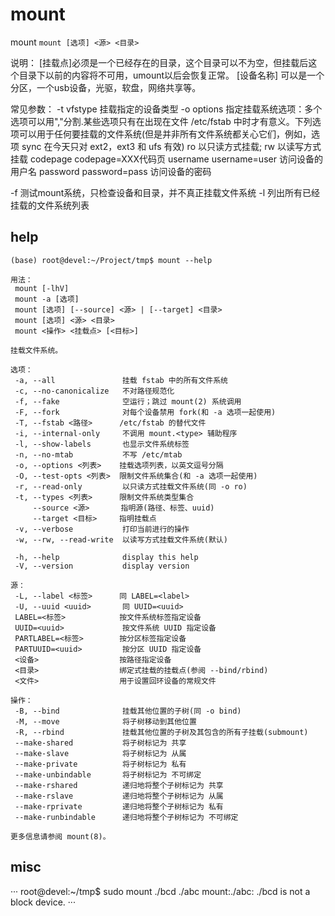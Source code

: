 # mount

mount 
`mount [选项] <源> <目录>`

说明：
[挂载点]必须是一个已经存在的目录，这个目录可以不为空，但挂载后这个目录下以前的内容将不可用，umount以后会恢复正常。
[设备名称] 可以是一个分区，一个usb设备，光驱，软盘，网络共享等。

常见参数：
-t vfstype 挂载指定的设备类型
-o options	指定挂载系统选项：多个选项可以用","分割.某些选项只有在出现在文件 /etc/fstab 中时才有意义。下列选项可以用于任何要挂载的文件系统(但是并非所有文件系统都关心它们，例如，选项 sync 在今天只对 ext2，ext3 和 ufs 有效)
        ro	以只读方式挂载; 
        rw	以读写方式挂载
        codepage	codepage=XXX代码页
        username	username=user 访问设备的用户名
        password	password=pass 访问设备的密码

-f	测试mount系统，只检查设备和目录，并不真正挂载文件系统
-l	列出所有已经挂载的文件系统列表

## help
```
(base) root@devel:~/Project/tmp$ mount --help

用法：
 mount [-lhV]
 mount -a [选项]
 mount [选项] [--source] <源> | [--target] <目录>
 mount [选项] <源> <目录>
 mount <操作> <挂载点> [<目标>]

挂载文件系统。

选项：
 -a, --all               挂载 fstab 中的所有文件系统
 -c, --no-canonicalize   不对路径规范化
 -f, --fake              空运行；跳过 mount(2) 系统调用
 -F, --fork              对每个设备禁用 fork(和 -a 选项一起使用)
 -T, --fstab <路径>      /etc/fstab 的替代文件
 -i, --internal-only     不调用 mount.<type> 辅助程序
 -l, --show-labels       也显示文件系统标签
 -n, --no-mtab           不写 /etc/mtab
 -o, --options <列表>    挂载选项列表，以英文逗号分隔
 -O, --test-opts <列表>  限制文件系统集合(和 -a 选项一起使用)
 -r, --read-only         以只读方式挂载文件系统(同 -o ro)
 -t, --types <列表>      限制文件系统类型集合
     --source <源>       指明源(路径、标签、uuid)
     --target <目标>     指明挂载点
 -v, --verbose           打印当前进行的操作
 -w, --rw, --read-write  以读写方式挂载文件系统(默认)

 -h, --help              display this help
 -V, --version           display version

源：
 -L, --label <标签>      同 LABEL=<label>
 -U, --uuid <uuid>       同 UUID=<uuid>
 LABEL=<标签>            按文件系统标签指定设备
 UUID=<uuid>             按文件系统 UUID 指定设备
 PARTLABEL=<标签>        按分区标签指定设备
 PARTUUID=<uuid>         按分区 UUID 指定设备
 <设备>                  按路径指定设备
 <目录>                  绑定式挂载的挂载点(参阅 --bind/rbind)
 <文件>                  用于设置回环设备的常规文件

操作：
 -B, --bind              挂载其他位置的子树(同 -o bind)
 -M, --move              将子树移动到其他位置
 -R, --rbind             挂载其他位置的子树及其包含的所有子挂载(submount)
 --make-shared           将子树标记为 共享
 --make-slave            将子树标记为 从属
 --make-private          将子树标记为 私有
 --make-unbindable       将子树标记为 不可绑定
 --make-rshared          递归地将整个子树标记为 共享
 --make-rslave           递归地将整个子树标记为 从属
 --make-rprivate         递归地将整个子树标记为 私有
 --make-runbindable      递归地将整个子树标记为 不可绑定

更多信息请参阅 mount(8)。
```


## misc
···
root@devel:~/tmp$ sudo mount ./bcd ./abc
mount:./abc: ./bcd is not a block device.
···